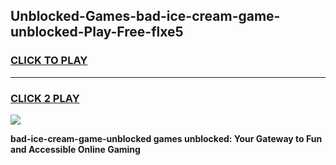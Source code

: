 
## Unblocked-Games-bad-ice-cream-game-unblocked-Play-Free-flxe5
<h3>
<a href="https://premium76.site?title=bad-ice-cream-game-unblocked&ref=19M">CLICK TO PLAY</a></h3>
<hr>

<h3>
<a href="https://premium76.site?title=bad-ice-cream-game-unblocked&ref=19M">CLICK 2 PLAY</a>
  
</h3>

<a href="https://premium76.site?title=bad-ice-cream-game-unblocked&ref=19M"><img src="https://clearcache.store/games.png"></a>


**bad-ice-cream-game-unblocked games unblocked: Your Gateway to Fun and Accessible Online Gaming**
